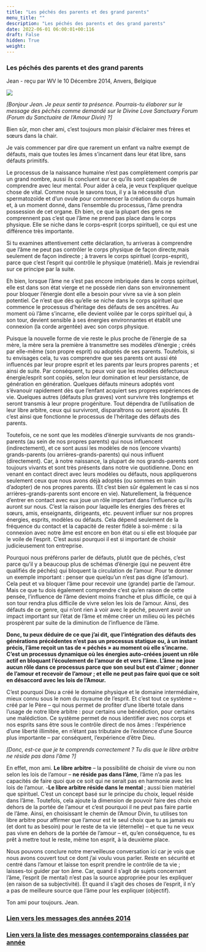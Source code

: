 ```yaml
---
title: "Les péchés des parents et des grand parents"
menu_title: ""
description: "Les péchés des parents et des grand parents"
date: 2022-06-01 06:00:01+00:116
draft: False
hidden: True
weight:
---
```

### Les péchés des parents et des grand parents

Jean - reçu par WV le 10 Décembre 2014, Anvers, Belgique

![](/fr-contemporary-messages/fr-contemporary-messages-by-date-order/fr-contemporary-messages-2014/fr-2014-message-des-plumes.webp)

*[Bonjour Jean. Je peux sentir ta présence. Pourrais-tu élaborer sur le message des péchés  comme demandé sur le Divine Love Sanctuary Forum (Forum du Sanctuaire de l’Amour Divin) ?]*

Bien sûr, mon cher ami, c’est toujours mon plaisir d’éclairer mes frères et sœurs dans la chair.

Je vais commencer par dire que rarement un enfant va naître exempt de défauts, mais que toutes les âmes s’incarnent dans leur état libre, sans défauts primitifs.

Le processus de la naissance humaine n’est pas complètement compris par un grand nombre, aussi ils concluent sur ce qu’ils sont capables de comprendre avec leur mental. Pour aider à cela, je veux t’expliquer quelque chose de vital. Comme nous le savons tous, il y a la nécessité d’un spermatozoïde et d’un ovule pour commencer la création du corps humain et, à un moment donné, dans l’ensemble du processus, l’âme prendra possession de cet organe. Eh bien, ce que la plupart des gens ne comprennent pas c’est que l’âme ne prend pas place dans le corps physique. Elle se niche dans le corps-esprit (corps  spirituel), ce qui est une différence très importante.

Si tu examines attentivement cette déclaration, tu arriveras à comprendre que l’âme ne peut pas contrôler le corps physique de façon directe,mais seulement de façon indirecte ; à travers le corps spirituel (corps-esprit), parce que c’est l’esprit qui contrôle le physique (matériel). Mais je reviendrai sur ce principe par la suite.

Eh bien, lorsque l’âme ne s’est pas encore imbriquée dans le corps spirituel, elle est dans son état vierge et ne possède rien dans son environnement pour bloquer l’énergie dont elle a besoin pour vivre sa vie à son plein potentiel. Ce n’est que dès qu’elle se niche dans le corps spirituel que commence le processus d’héritage des défauts de ses ancêtres. Au moment où l’âme s’incarne, elle devient voilée par le corps spirituel qui, à son tour, devient sensible à ses énergies environnantes et établit une connexion (la corde argentée) avec son corps physique.

Puisque la nouvelle forme de vie reste le plus proche de l’énergie de sa mère, la mère sera la première à transmettre ses modèles d’énergie ; créés par elle-même (son propre esprit) ou adoptés de ses parents. Toutefois, si tu envisages cela, tu vas comprendre que ses parents ont aussi été influencés par leur propre esprit et les parents par leurs propres parents ; et ainsi de suite. Par conséquent, tu peux voir que les modèles défectueux énergie/esprit sont copiés, selon leur domination et leur persistance, de génération en génération. Quelques défauts mineurs adoptés vont s’évanouir rapidement dès que l’enfant acquiert ses propres expériences de vie. Quelques autres (défauts plus graves) vont survivre très longtemps et seront transmis à leur propre progéniture. Tout dépendra de l’utilisation de leur libre arbitre, ceux qui survivront, disparaîtrons ou seront ajoutés. Et c’est ainsi que fonctionne le processus de l’héritage des défauts des parents.

Toutefois, ce ne sont que les modèles d’énergie survivants de nos grands-parents (au sein de nos propres parents) qui nous influencent (indirectement), et ce sont aussi les modèles de nos (encore vivants) grands-parents (ou arrières-grands-parents) qui nous influent (directement). Car, à notre naissance, la plupart de nos grands-parents sont toujours vivants et sont très présents dans notre vie quotidienne. Donc en venant en contact direct avec leurs modèles ou défauts, nous appliquerons seulement ceux que nous avons déjà adoptés (ou sommes en train d’adopter) de nos propres parents. (Et c’est bien sûr également le cas si nos arrières-grands-parents sont encore en vie). Naturellement, la fréquence d’entrer en contact avec eux joue un rôle important dans l’influence qu’ils auront sur nous. C’est la raison pour laquelle les énergies des frères et sœurs, amis, enseignants, dirigeants, etc. peuvent influer sur nos propres énergies, esprits, modèles ou défauts. Cela dépend seulement de la fréquence du contact et la capacité de rester fidèle à soi-même : si la connexion avec notre âme est encore en bon état ou si elle est bloquée par le voile de l’esprit. C’est aussi pourquoi il est si important de choisir judicieusement ton entreprise.

Pourquoi nous préférons parler de défauts, plutôt que de péchés, c’est parce qu’il y a beaucoup plus de schémas d’énergie (qui ne peuvent être qualifiés de péchés) qui bloquent la circulation de l’amour. Pour te donner un exemple important : penser que quelqu’un n’est pas digne (d’amour). Cela peut et va bloquer l’âme pour recevoir une (grande) partie de l’amour. Mais ce que tu dois également comprendre c’est qu’en raison de cette pensée, l’influence de l’âme devient moins franche et plus difficile, ce qui à son tour rendra plus difficile de vivre selon les lois de l’amour. Ainsi, des défauts de ce genre, qui n’ont rien à voir avec le péché, peuvent avoir un impact important sur l’état de l’âme et même créer un milieu où les péchés prospèrent par suite de la diminution de l’influence de l’âme.

**Donc, tu peux déduire de ce que j’ai dit, que l’intégration des défauts des générations précédentes n’est pas un processus statique ou, à un instant précis, l’âme reçoit un tas de « péchés » au moment où elle s’incarne. C’est un processus dynamique où les énergies auto-créées jouent un rôle actif en bloquant l’écoulement de l’amour de et vers l’âme. L’âme ne joue aucun rôle dans ce processus parce que son seul but est d’aimer ; donner de l’amour et recevoir de l’amour ; et elle ne peut pas faire quoi que ce soit en désaccord avec les lois de l’Amour.**

C’est pourquoi Dieu a créé le domaine physique et le domaine intermédiaire, mieux connu sous le nom du royaume de l’esprit. Et c’est tout ce système – créé par le Père – qui nous permet de profiter d’une liberté totale dans l’usage de notre libre arbitre : pour certains une bénédiction, pour certains une malédiction. Ce système permet de nous identifier avec nos corps et nos esprits sans être sous le contrôle direct de nos âmes : l’expérience d’une liberté illimitée, en n’étant pas tributaire de l’existence d’une Source plus importante – par conséquent, l’expérience d’être Dieu.

*[Donc, est-ce que je te comprends correctement ? Tu dis que le libre arbitre ne réside pas dans l’âme ?]*

En effet, mon ami. **Le libre arbitre** – la possibilité de choisir de vivre ou non selon les lois de l’amour – **ne réside pas dans l’âme**, l’âme n’a pas les capacités de faire quoi que ce soit qui ne serait pas en harmonie avec les lois de l’amour. -**Le libre arbitre réside dans le mental** ; aussi bien matériel que spirituel. C’est un concept basé sur le principe du choix, lequel réside dans l’âme. Toutefois, cela ajoute la dimension de pouvoir faire des choix en dehors de la portée de l’amour et c’est pourquoi il ne peut pas faire partie de l’âme. Ainsi, en choisissant le chemin de l’Amour Divin, tu utilises ton libre arbitre pour affirmer que l’amour est le seul choix que tu as jamais eu (et dont tu as besoin) pour le reste de ta vie (éternelle) – et que tu ne veux pas vivre en dehors de la portée de l’amour – et, qu’en conséquence, tu es prêt à mettre tout le reste, même ton esprit, à la deuxième place.

Nous pouvons conclure notre merveilleuse conversation ici car je vois que nous avons couvert tout ce dont j’ai voulu vous parler. Reste en sécurité et centré dans l’amour et laisse ton esprit prendre le contrôle de ta vie ; laisses-toi guider par ton âme. Car, quand il s’agit de sujets concernant l’âme, l’esprit (le mental) n’est pas la source appropriée pour les expliquer (en raison de sa subjectivité). Et quand il s’agit des choses de l’esprit, il n’y a pas de meilleure source que l’âme pour les expliquer (objectif).

Ton ami pour toujours. Jean.

### [**Lien vers les messages des années 2014**](/fr-contemporary-messages/fr-contemporary-messages-by-date-order/fr-contemporary-messages-2014/)

### [**Lien vers la liste des messages contemporains classées par année**](/fr-contemporary-messages/fr-contemporary-messages-by-date-order/)